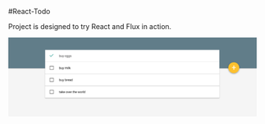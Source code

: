 #React-Todo

Project is designed to try React and Flux in action.

![React-Todo](./readme/React-Todo.jpg)